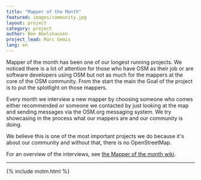 ```yaml
---
title: "Mapper of the Month"
featured: images/community.jpg
layout: project
category: project
author: Ben Abelshausen
project_lead: Marc Gemis
lang: en
---
```


Mapper of the month has been one of our longest running projects. We noticed there is a lot of attention for those who have OSM as their job or are software developers using OSM but not as much for the mappers at the core of the OSM community. From the start the main the Goal of the project is to put the splotlight on those mappers.

Every month we interview a new mapper by choosing someone who comes either recommended or someone we contacted by just looking at the map and sending messages via the OSM.org messaging system. We try showcasing in the process what our mappers are and our community is doing. 

We believe this is one of the most important projects we do because it's about our community and without that, there is no OpenStreetMap.

For an overview of the interviews, see [the Mapper of the month wiki](https://wiki.openstreetmap.org/wiki/WikiProject_Belgium/Belgian_Mapper_of_the_Month).

---

{% include motm.html %}
